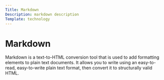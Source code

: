 ```yaml
---
Title: Markdown
Description: markdown description
Template: technology
---
```



# Markdown

Markdown is a text-to-HTML conversion tool that is used to add formatting elements to plain text documents. It allows you to write using an easy-to-read, easy-to-write plain text format, then convert it to structurally valid HTML.
